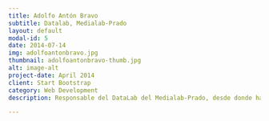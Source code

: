 ```yaml
---
title: Adolfo Antón Bravo
subtitle: Datalab, Medialab-Prado
layout: default
modal-id: 5
date: 2014-07-14
img: adolfoantonbravo.jpg
thumbnail: adolfoantonbravo-thumb.jpg
alt: image-alt
project-date: April 2014
client: Start Bootstrap
category: Web Development
description: Responsable del DataLab del Medialab-Prado, desde donde ha dirigido la experimentación, producción y divulgación de proyectos en torno a la cultura de los datos y el fomento de los datos abiertos. Adolfo ha sido representante del Open Knowledge Foundation España, una organización dedicada a financiar y fomentar los proyectos de datos, entre otros.

---
```

